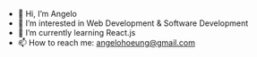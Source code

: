 - 👋 Hi, I’m Angelo
- 👀 I’m interested in Web Development & Software Development
- 🌱 I’m currently learning React.js
- 📫 How to reach me: [angelohoeung@gmail.com](mailto:angelohoeung@gmail.com)
